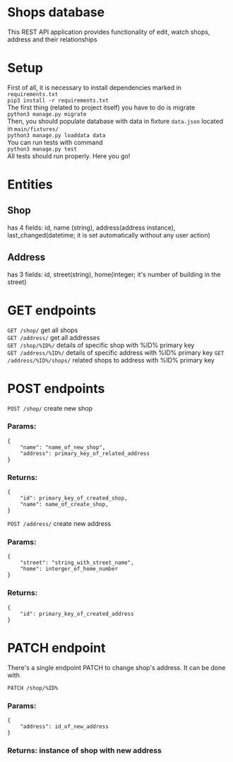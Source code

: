 # Shops database

This REST API application provides functionality of edit, watch shops, address and their relationships

# Setup

First of all, it is necessary to install dependencies marked in `requirements.txt`  
`pip3 install -r requirements.txt`  
The first thing (related to project itself) you have to do is migrate  
`python3 manage.py migrate`  
Then, you should populate database with data in fixture `data.json` located in `main/fixtures/`  
`python3 manage.py loaddata data`  
You can run tests with command  
`python3 manage.py test`  
All tests should run properly. Here you go!  
# Entities

## Shop
has 4 fields: id, name (string), address(address instance), last_changed(datetime; it is set automatically without any user action)

## Address

has 3 fields: id, street(string), home(integer; it's number of building in the street)



# GET endpoints
`GET /shop/` get all shops  
`GET /address/` get all addresses  
`GET /shop/%ID%/` details of specific shop with %ID% primary key  
`GET /address/%ID%/` details of specific address with %ID% primary key
`GET /address/%ID%/shops/` related shops to address with %ID% primary key

# POST endpoints

`POST /shop/` create new shop
### Params:
    {
        "name": "name_of_new_shop",
        "address": primary_key_of_related_address
    }
### Returns:

    {  
        "id": primary_key_of_created_shop,  
        "name": name_of_create_shop,  
    }
 
`POST /address/` create new address
### Params:
    {
        "street": "string_with_street_name",
        "home": interger_of_home_number
    }
### Returns:

    {
        "id": primary_key_of_created_address
    }

# PATCH endpoint

There's a single endpoint PATCH to change shop's address. It can be done with

`PATCH /shop/%ID%`

### Params:

    {
        "address": id_of_new_address
    }

### Returns: instance of shop with new address